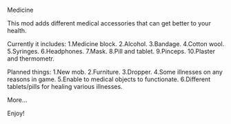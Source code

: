 Medicine

This mod adds different medical accessories that can get better to your health.

Currently it includes:
   1.Medicine block.
   2.Alcohol.
   3.Bandage.
   4.Cotton wool.
   5.Syringes.
   6.Headphones.
   7.Mask.
   8.Pill and tablet.
   9.Pinceps.
   10.Plaster and thermometr.
   
Planned things:
   1.New mob.
   2.Furniture.
   3.Dropper.
   4.Some illnesses on any reasons in game.
   5.Enable to medical objects to functionate.
   6.Different tablets/pills for healing various illnesses.
   
   More...


Enjoy!
